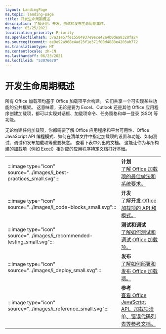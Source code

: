 ```yaml
---
layout: LandingPage
ms.topic: landing-page
title: 开发生命周期概述
description: 了解计划、开发、测试和发布生命周期事件。
ms.date: 05/25/2021
localization_priority: Priority
ms.openlocfilehash: 37a31e57fe15504937e9ece42a4b0dea8328fa24
ms.sourcegitcommit: ee9e92a968e4ad23f1e371f00d4888e4203ab772
ms.translationtype: HT
ms.contentlocale: zh-CN
ms.lasthandoff: 06/23/2021
ms.locfileid: "53076670"
---
```

# <a name="development-lifecycle-overview"></a>开发生命周期概述

所有 Office 加载项均基于 Office 加载项平台构建。 它们共享一个可实现某些功能的公共框架。 这意味着，无论是要为 Excel、Outlook 还是其他 Office 应用程序创建加载项，都可以实现对话框、加载项命令、任务窗格和单一登录 (SSO) 等功能。

无论构建任何加载项，你都需要了解 Office 应用程序和平台可用性、Office JavaScript API 编程模式、如何在清单文件中指定加载项的设置和功能、如何测试、调试和发布加载项等重要概念。 查看下表中列出的文档。 这能让你为与所构建的加载项（例如 [Excel](../excel/index.yml)）相对应的应用程序特定文档打好基础。

|               |               |
| ------------- | ------------- |
| :::image type="icon" source="../images/i_best-practices_small.svg"::: | **计划**<br>[了解 Office 加载项的最佳做法和系统要求。](../concepts/add-in-development-best-practices.md) |
| :::image type="icon" source="../images/i_code-blocks_small.svg"::: | **开发**<br>[了解开发 Office 加载项的 API 和模式。](../develop/develop-overview.md) |
| :::image type="icon" source="../images/i_recommended-testing_small.svg"::: | **测试和调试**<br>[了解如何测试和调试 Office 加载项。](../testing/test-debug-office-add-ins.md) |
| :::image type="icon" source="../images/i_deploy_small.svg"::: | **发布**<br>[了解如何部署和发布 Office 加载项。](../publish/publish.md) |
| :::image type="icon" source="../images/i_reference_small.svg"::: | **参考**<br>[查看 Office JavaScript API、加载项清单、错误代码列表等参考文档。](../reference/javascript-api-for-office.md) |
